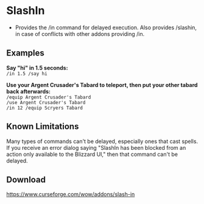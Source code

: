 # SlashIn
* Provides the /in command for delayed execution. Also provides /slashin, in case of conflicts with other addons providing /in.

## Examples
**Say "hi" in 1.5 seconds:**  
`/in 1.5 /say hi`  

**Use your Argent Crusader's Tabard to teleport, then put your other tabard back afterwards:**  
`/equip Argent Crusader's Tabard`  
`/use Argent Crusader's Tabard`  
`/in 12 /equip Scryers Tabard`

## Known Limitations
Many types of commands can't be delayed, especially ones that cast spells. If you receive an error dialog saying "SlashIn has been blocked from an action only available to the Blizzard UI," then that command can't be delayed.

## Download
https://www.curseforge.com/wow/addons/slash-in
